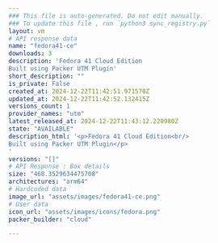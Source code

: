 ```yaml
---
### This file is auto-generated. Do not edit manually.
### To update this file , run `python3 sync_registry.py`
layout: vm
# API response data
name: "fedora41-ce"
downloads: 3
description: 'Fedora 41 Cloud Edition
Built using Packer UTM Plugin'
short_description: ""
is_private: False
created_at: 2024-12-22T11:42:51.971570Z
updated_at: 2024-12-22T11:42:52.132415Z
versions_count: 1
provider_names: "utm"
latest_released_at: 2024-12-22T11:43:12.220980Z
state: "AVAILABLE"
description_html: '<p>Fedora 41 Cloud Edition<br/>
Built using Packer UTM Plugin</p>
'
versions: "[]"
# API Response : Box details
size: "468.3529634475708"
architectures: "arm64"
# Hardcoded data
image_url: "assets/images/fedora41-ce.png"
# User data
icon_url: "assets/images/icons/fedora.png"
packer_builder: "cloud"

---
```

